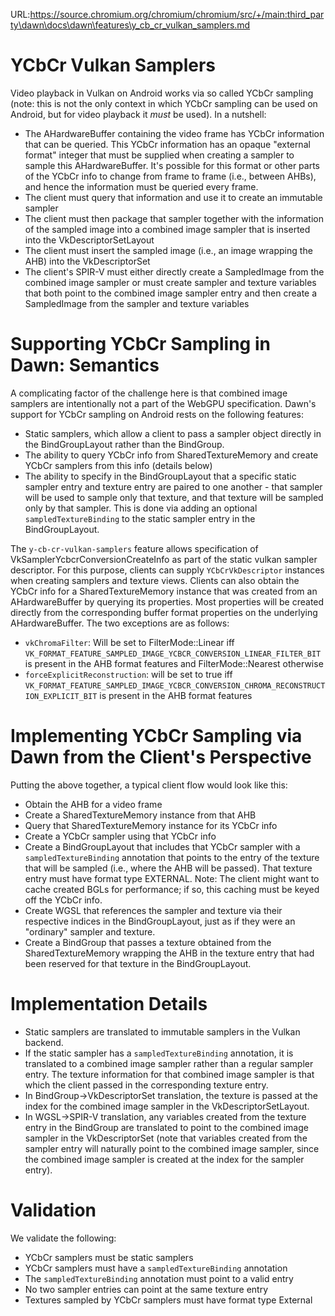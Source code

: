URL:https://source.chromium.org/chromium/chromium/src/+/main:third_party\dawn\docs\dawn\features\y_cb_cr_vulkan_samplers.md
# YCbCr Vulkan Samplers

Video playback in Vulkan on Android works via so called YCbCr sampling (note:
this is not the only context in which YCbCr sampling can be used on Android, but
for video playback it *must* be used). In a nutshell:

* The AHardwareBuffer containing the video frame has YCbCr information that can
  be queried. This YCbCr information has an opaque "external format" integer
  that must be supplied when creating a sampler to sample this
  AHardwareBuffer. It's possible for this format or other parts of the YCbCr
  info to change from frame to frame (i.e., between AHBs), and hence the
  information must be queried every frame.
* The client must query that information and use it to create an immutable
  sampler
* The client must then package that sampler together with the information of
  the sampled image into a combined image sampler that is inserted into the
  VkDescriptorSetLayout
* The client must insert the sampled image (i.e., an image wrapping the AHB)
  into the VkDescriptorSet
* The client's SPIR-V must either directly create a SampledImage from the
  combined image sampler or must create sampler and texture variables that both
  point to the combined image sampler entry and then create a SampledImage from
  the sampler and texture variables

# Supporting YCbCr Sampling in Dawn: Semantics

A complicating factor of the challenge here is that combined image samplers are
intentionally not a part of the WebGPU specification. Dawn's support for YCbCr
sampling on Android rests on the following features:

* Static samplers, which allow a client to pass a sampler object
  directly in the BindGroupLayout rather than the BindGroup.
* The ability to query YCbCr info from SharedTextureMemory
  and create YCbCr samplers from this info (details below)
* The ability to specify in the BindGroupLayout that a specific static sampler
  entry and texture entry are paired to one another - that sampler will be used
  to sample only that texture, and that texture will be sampled only by that
  sampler. This is done via adding an optional `sampledTextureBinding` to the
  static sampler entry in the BindGroupLayout.

The `y-cb-cr-vulkan-samplers` feature allows specification of VkSamplerYcbcrConversionCreateInfo as
part of the static vulkan sampler descriptor. For this purpose, clients
can supply `YCbCrVkDescriptor` instances when creating samplers and
texture views. Clients can also obtain the YCbCr info for a
SharedTextureMemory instance that was created from an AHardwareBuffer by
querying its properties. Most properties will be created directly from the
corresponding buffer format properties on the underlying AHardwareBuffer. The
two exceptions are as follows:

* `vkChromaFilter`: Will be set to FilterMode::Linear iff
  `VK_FORMAT_FEATURE_SAMPLED_IMAGE_YCBCR_CONVERSION_LINEAR_FILTER_BIT` is
  present in the AHB format features and FilterMode::Nearest otherwise
* `forceExplicitReconstruction`: will be set to true iff
  `VK_FORMAT_FEATURE_SAMPLED_IMAGE_YCBCR_CONVERSION_CHROMA_RECONSTRUCTION_EXPLICIT_BIT`
  is present in the AHB format features

# Implementing YCbCr Sampling via Dawn from the Client's Perspective

Putting the above together, a typical client flow would look like this:

* Obtain the AHB for a video frame
* Create a SharedTextureMemory instance from that AHB
* Query that SharedTextureMemory instance for its YCbCr info
* Create a YCbCr sampler using that YCbCr info
* Create a BindGroupLayout that includes that YCbCr sampler with a
  `sampledTextureBinding` annotation that points to the entry of the texture
  that will be sampled (i.e., where the AHB will be passed). That texture entry
  must have format type EXTERNAL. Note: The client might want to cache created
  BGLs for performance; if so, this caching must be keyed off the YCbCr info.
* Create WGSL that references the sampler and texture via their respective
  indices in the BindGroupLayout, just as if they were an "ordinary" sampler and
  texture.
* Create a BindGroup that passes a texture obtained from the SharedTextureMemory
  wrapping the AHB in the texture entry that had been reserved for that texture
  in the BindGroupLayout.

# Implementation Details

* Static samplers are translated to immutable samplers in the Vulkan backend.
* If the static sampler has a `sampledTextureBinding` annotation, it is
  translated to a combined image sampler rather than a regular sampler entry.
  The texture information for that combined image sampler is that which the
  client passed in the corresponding texture entry.
* In BindGroup->VkDescriptorSet translation, the texture is passed at the index
  for the combined image sampler in the VkDescriptorSetLayout.
* In WGSL->SPIR-V translation, any variables created from the texture entry in
  the BindGroup are translated to point to the combined image sampler in the
  VkDescriptorSet (note that variables created from the sampler entry will
  naturally point to the combined image sampler, since the combined image
  sampler is created at the index for the sampler entry).

# Validation

We validate the following:

* YCbCr samplers must be static samplers
* YCbCr samplers must have a `sampledTextureBinding` annotation
* The `sampledTextureBinding` annotation must point to a valid entry
* No two sampler entries can point at the same texture entry
* Textures sampled by YCbCr samplers must have format type External
